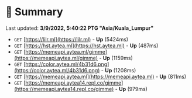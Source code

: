 # 📖 Summary
Last updated: **3/9/2022, 5:40:22 PTG "Asia/Kuala_Lumpur"**

- `GET` [https://lilr.ml](https://lilr.ml) - **Up** (5424ms)
- `GET` [https://hst.aytea.ml](https://hst.aytea.ml) - **Up** (487ms)
- `GET` [https://memeapi.aytea.ml/gimme](https://memeapi.aytea.ml/gimme) - **Up** (1159ms)
- `GET` [https://color.aytea.ml/4b31d6.png](https://color.aytea.ml/4b31d6.png) - **Up** (1208ms)
- `GET` [https://memeapi.aytea.ml](https://memeapi.aytea.ml) - **Up** (811ms)
- `GET` [https://memeapi.aytea14.repl.co/gimme](https://memeapi.aytea14.repl.co/gimme) - **Up** (979ms)
